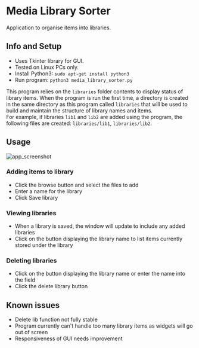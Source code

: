 # Media Library Sorter

Application to organise items into libraries.

## Info and Setup
- Uses Tkinter library for GUI.
- Tested on Linux PCs only.
- Install Python3: `sudo apt-get install python3`
- Run program: `python3 media_library_sorter.py`

This program relies on the `libraries` folder contents to display status of library items.
When the program is run the first time, a directory is created in the same directory as this program called `libraries` that will be used to build and maintain the structure of library names and items.  
For example, if libraries `lib1` and `lib2` are added using the program, the following files are created: `libraries/lib1`, `libraries/lib2`.

## Usage
![app_screenshot](https://user-images.githubusercontent.com/66768334/167768051-7e450e70-da5c-45de-a454-d31eeac83c0f.png)

### Adding items to library

- Click the browse button and select the files to add
- Enter a name for the library
- Click Save library 

### Viewing libraries

- When a library is saved, the window will update to include any added libraries
- Click on the button displaying the library name to list items currently stored under the library

### Deleting libraries

- Click on the button displaying the library name or enter the name into the field
- Click the delete library button

## Known issues
- Delete lib function not fully stable
- Program currently can't handle too many library items as widgets will go out of screen
- Responsiveness of GUI needs improvement
